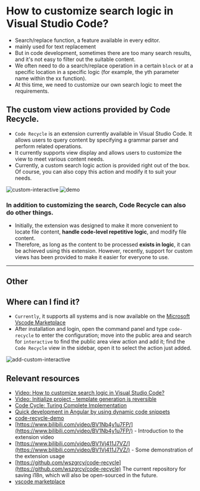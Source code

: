 # How to customize search logic in Visual Studio Code?
- Search/replace function, a feature available in every editor.
- mainly used for text replacement
- But in code development, sometimes there are too many search results, and it's not easy to filter out the suitable content.
- We often need to do a search/replace operation in a certain `block` or at a specific location in a specific logic (for example, the yth parameter name within the xx function).
- At this time, we need to customize our own search logic to meet the requirements.
## The custom view actions provided by Code Recycle.
- `Code Recycle` is an extension currently available in Visual Studio Code. It allows users to query content by specifying a grammar parser and perform related operations.
- It currently supports view display and allows users to customize the view to meet various content needs.
- Currently, a custom search logic action is provided right out of the box. Of course, you can also copy this action and modify it to suit your needs.

![custom-interactive](https://cdn.jsdelivr.net/gh/wszgrcy/code-recycle@1.0.8/doc/image/custom-interactive.jpg)
![demo](https://cdn.jsdelivr.net/gh/wszgrcy/code-recycle@1.0.9/doc/image/view-action/demo.gif)

### In addition to customizing the search, Code Recycle can also do other things.
- Initially, the extension was designed to make it more convenient to locate file content, **handle code-level repetitive logic**, and modify file content.
- Therefore, as long as the content to be processed **exists in logic**, it can be achieved using this extension. However, recently, support for custom views has been provided to make it easier for everyone to use.


---

## Other
## Where can I find it?
- `Currently`, it supports all systems and is now available on the [Microsoft Vscode Marketplace](https://marketplace.visualstudio.com/items?itemName=LDXCODE.code-recycle)  
- After installation and login, open the command panel and type `code-recycle` to enter the configuration; move into the public area and search for `interactive` to find the public area view action and add it; find the `Code Recycle` view in the sidebar, open it to select the action just added.

![add-custom-interactive](https://cdn.jsdelivr.net/gh/wszgrcy/code-recycle@1.0.9/doc/image/add-custom-interactive.jpg)

## Relevant resources
- [Video: How to customize search logic in Visual Studio Code?](https://youtu.be/-I4Zb36sesI)
- [Video: Initialize project - template generation is reversible](https://youtu.be/ci_daT_l04U?feature=shared)
- [Code Cycle: Turing Complete Implementation](https://youtu.be/nvoNm8Vr06c?feature=shared)
- [Quick development in Angular by using dynamic code snippets](https://youtu.be/9iG8E5gzguE) 
- [code-recycle-demo](https://youtu.be/41xOhQdWtlY)
- [https://www.bilibili.com/video/BV1Nb4y1u7FP/](https://www.bilibili.com/video/BV1Nb4y1u7FP/) - Introduction to the extension video
- [https://www.bilibili.com/video/BV1Vj411J7VZ/](https://www.bilibili.com/video/BV1Vj411J7VZ/) - Some demonstration of the extension usage
- [https://github.com/wszgrcy/code-recycle](https://github.com/wszgrcy/code-recycle) The current repository for saving i18n, which will also be open-sourced in the future.
- [vscode marketplace](https://marketplace.visualstudio.com/items?itemName=LDXCODE.code-recycle)
